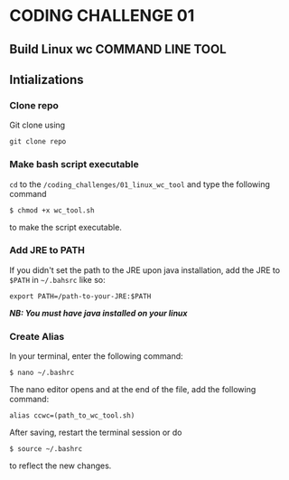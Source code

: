# CODING CHALLENGE 01 
## Build Linux wc COMMAND LINE TOOL 

## Intializations
### Clone repo
Git clone using
```
git clone repo
```
### Make bash script executable
```cd``` to the ```/coding_challenges/01_linux_wc_tool``` and type the following command
```declarative
$ chmod +x wc_tool.sh
```
to make the script executable.
### Add JRE to PATH
If you didn't set the path to the JRE upon java installation, add the JRE to ```$PATH``` in ```~/.bahsrc``` like so:
```declarative
export PATH=/path-to-your-JRE:$PATH
```

_**NB: You must have java installed on your linux**_

### Create Alias
In your terminal, enter the following command:
```
$ nano ~/.bashrc
```
The nano editor opens and at the end of the file, add the following command:
```
alias ccwc=(path_to_wc_tool.sh)
```
After saving, restart the terminal session or do 
``` declarative
$ source ~/.bashrc
```
to reflect the new changes.